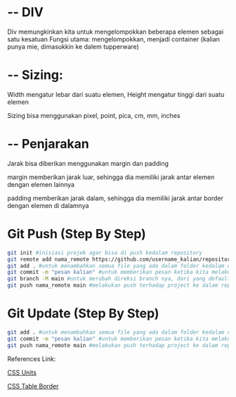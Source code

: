 # -- DIV

Div memungkinkan kita untuk mengelompokkan beberapa elemen sebagai satu kesatuan
Fungsi utama: mengelompokkan, menjadi container (kalian punya mie, dimasukkin ke dalem tupperware)

# -- Sizing:
Width mengatur lebar dari suatu elemen, Height mengatur tinggi dari suatu elemen

Sizing bisa menggunakan pixel, point, pica, cm, mm, inches

# -- Penjarakan
Jarak bisa diberikan menggunakan margin dan padding

margin memberikan jarak luar, sehingga dia memiliki jarak antar elemen dengan elemen lainnya

padding memberikan jarak dalam, sehingga dia memiliki jarak antar border dengan elemen di dalamnya

# Git Push (Step By Step)

```bash
git init #inisiasi projek agar bisa di push kedalam repository
git remote add nama_remote https://github.com/username_kalian/repository_kalian.git #untuk menambahkan link remote baru
git add . #untuk menambahkan semua file yang ada dalam folder kedalam commit | NOTE: (.) menandakan bahwa semua file akan ditambahkan
git commit -m "pesan kalian" #untuk memberikan pesan ketika kita melakukan commit/push kedalam repository
git branch -M main #untuk merubah direksi branch nya, dari yang default "master" menjadi "main"
git push nama_remote main #melakukan push terhadap project ke dalam repository kita
```

# Git Update (Step By Step)

```bash
git add . #untuk menambahkan semua file yang ada dalam folder kedalam commit | NOTE: (.) menandakan bahwa semua file akan ditambahkan
git commit -m "pesan kalian" #untuk memberikan pesan ketika kita melakukan commit/push kedalam repository
git push nama_remote main #melakukan push terhadap project ke dalam repository kita
```

References Link:

[CSS Units](https://www.w3schools.com/css/css_units.asp)

[CSS Table Border](https://www.w3schools.com/html/html_table_borders.asp)
